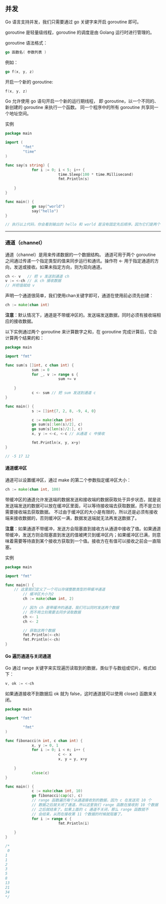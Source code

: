 ## 并发

Go 语言支持并发，我们只需要通过 go 关键字来开启 goroutine 即可。

goroutine 是轻量级线程，goroutine 的调度是由 Golang 运行时进行管理的。

goroutine 语法格式：

```go
go 函数名( 参数列表 )
```

例如：

```go
go f(x, y, z)
```

开启一个新的 goroutine:

```go
f(x, y, z)
```

Go 允许使用 go 语句开启一个新的运行期线程， 即 goroutine，以一个不同的、新创建的 goroutine 来执行一个函数。 同一个程序中的所有
goroutine 共享同一个地址空间。

实例

```go
package main

import (
        "fmt"
        "time"
)

func say(s string) {
	        for i := 0; i < 5; i++ {
		                time.Sleep(100 * time.Millisecond)
		                fmt.Println(s)
		       
	}
}

func main() {
	        go say("world")
	        say("hello")
}

// 执行以上代码，你会看到输出的 hello 和 world 是没有固定先后顺序。因为它们是两个 goroutine 在执行：
```

--- 

### 通道（channel）

通道（channel）是用来传递数据的一个数据结构。
通道可用于两个 goroutine 之间通过传递一个指定类型的值来同步运行和通讯。操作符 <- 用于指定通道的方向，发送或接收。如果未指定方向，则为双向通道。

```go
ch <- v   // 把 v 发送到通道 ch
v := <-ch // 从 ch 接收数据
// 并把值赋给 v
```

声明一个通道很简单，我们使用chan关键字即可，通道在使用前必须先创建：

```go
ch := make(chan int)
```

**注意**：默认情况下，通道是不带缓冲区的。发送端发送数据，同时必须有接收端相应的接收数据。

以下实例通过两个 goroutine 来计算数字之和，在 goroutine 完成计算后，它会计算两个结果的和：

```go
package main

import "fmt"

func sum(s []int, c chan int) {
	        sum := 0
	        for _, v := range s {
		                sum += v
		       
	}
	        c <- sum // 把 sum 发送到通道 c
}

func main() {
	        s := []int{7, 2, 8, -9, 4, 0}

	        c := make(chan int)
	        go sum(s[:len(s)/2], c)
	        go sum(s[len(s)/2:], c)
	        x, y := <-c, <-c // 从通道 c 中接收

	        fmt.Println(x, y, x+y)
}

// -5 17 12
```

#### 通道缓冲区

通道可以设置缓冲区，通过 make 的第二个参数指定缓冲区大小：

```go
ch := make(chan int, 100)
```

带缓冲区的通道允许发送端的数据发送和接收端的数据获取处于异步状态，就是说发送端发送的数据可以放在缓冲区里面，可以等待接收端去获取数据，而不是立刻需要接收端去获取数据。
不过由于缓冲区的大小是有限的，所以还是必须有接收端来接收数据的，否则缓冲区一满，数据发送端就无法再发送数据了。

**注意**：如果通道不带缓冲，发送方会阻塞直到接收方从通道中接收了值。如果通道带缓冲，发送方则会阻塞直到发送的值被拷贝到缓冲区内；如果缓冲区已满，则意味着需要等待直到某个接收方获取到一个值。接收方在有值可以接收之前会一直阻塞。

实例
```go
package main

import "fmt"

func main() {
    // 这里我们定义了一个可以存储整数类型的带缓冲通道
        // 缓冲区大小为2
        ch := make(chan int, 2)

        // 因为 ch 是带缓冲的通道，我们可以同时发送两个数据
        // 而不用立刻需要去同步读取数据
        ch <- 1
        ch <- 2

        // 获取这两个数据
        fmt.Println(<-ch)
        fmt.Println(<-ch)
}
```

#### Go 遍历通道与关闭通道
Go 通过 range 关键字来实现遍历读取到的数据，类似于与数组或切片。格式如下：
```go
v, ok := <-ch
```

如果通道接收不到数据后 ok 就为 false，这时通道就可以使用 close() 函数来关闭。

```go
package main

import "fmt"

        "fmt"
)

func fibonacci(n int, c chan int) {
	        x, y := 0, 1
	        for i := 0; i < n; i++ {
		                c <- x
		                x, y = y, x+y
		       
	}
	        close(c)
}

func main() {
	        c := make(chan int, 10)
	        go fibonacci(cap(c), c)
	        // range 函数遍历每个从通道接收到的数据，因为 c 在发送完 10 个
	        // 数据之后就关闭了通道，所以这里我们 range 函数在接收到 10 个数据
	        // 之后就结束了。如果上面的 c 通道不关闭，那么 range 函数就不
	        // 会结束，从而在接收第 11 个数据的时候就阻塞了。
	        for i := range c {
		                fmt.Println(i)
		       
	}
}

/*
 0
1
1
2
3
5
8
13
21
34
*/

```